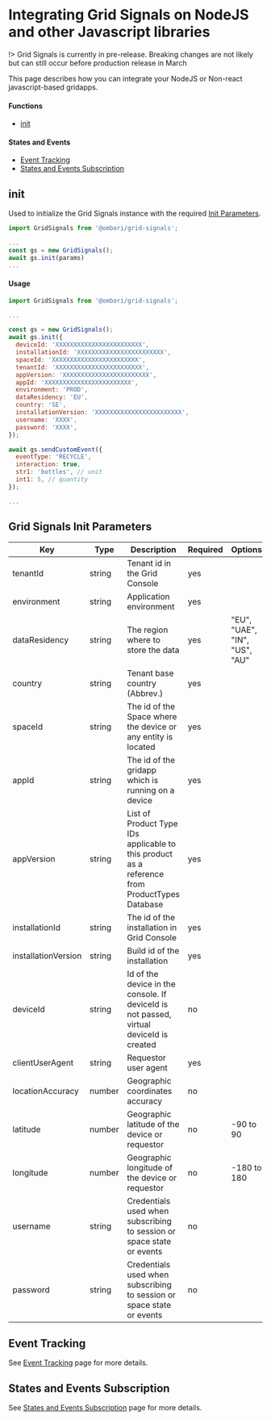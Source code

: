 # Integrating Grid Signals on NodeJS and other Javascript libraries

!> Grid Signals is currently in pre-release. Breaking changes are not likely but can still occur before production release in March

This page describes how you can integrate your NodeJS or Non-react javascript-based gridapps.

#### Functions
- [init](grid-signals/nodejs-integration?id=init)

#### States and Events
- [Event Tracking](grid-signals/tracking-events)
- [States and Events Subscription](grid-signals/states-and-events)

## init
Used to initialize the Grid Signals instance with the required [Init Parameters](grid-signals/nodejs-integration?id=grid-signals-init-parameters).


```js
import GridSignals from '@ombori/grid-signals';

...
const gs = new GridSignals();
await gs.init(params)
...
```

#### Usage
```js
import GridSignals from '@ombori/grid-signals';

...

const gs = new GridSignals();
await gs.init({
  deviceId: 'XXXXXXXXXXXXXXXXXXXXXXXX',
  installationId: 'XXXXXXXXXXXXXXXXXXXXXXXX',
  spaceId: 'XXXXXXXXXXXXXXXXXXXXXXXX',
  tenantId: 'XXXXXXXXXXXXXXXXXXXXXXXX',
  appVersion: 'XXXXXXXXXXXXXXXXXXXXXXXX',
  appId: 'XXXXXXXXXXXXXXXXXXXXXXXX',
  environment: 'PROD',
  dataResidency: 'EU',
  country: 'SE',
  installationVersion: 'XXXXXXXXXXXXXXXXXXXXXXXX',
  username: 'XXXX',
  password: 'XXXX',
});

await gs.sendCustomEvent({
  eventType: 'RECYCLE',
  interaction: true,
  str1: 'bottles', // unit
  int1: 5, // quantity
});

...
```

## Grid Signals Init Parameters

| Key                 | Type   | Description                                                                                   | Required | Options                       |
| ------------------- | ------ | --------------------------------------------------------------------------------------------- | -------- | ----------------------------- |
| tenantId            | string | Tenant id in the Grid Console                                                                 | yes      |                               |
| environment         | string | Application environment                                                                       | yes      |                               |
| dataResidency       | string | The region where to store the data                                                            | yes      | "EU", "UAE", "IN", "US", "AU" |
| country             | string | Tenant base country (Abbrev.)                                                                 | yes      |                               |
| spaceId             | string | The id of the Space where the device or any entity is located                                 | yes      |                               |
| appId               | string | The id of the gridapp which is running on a device                                            | yes      |                               |
| appVersion          | string | List of Product Type IDs applicable to this product as a reference from ProductTypes Database | yes      |                               |
| installationId      | string | The id of the installation in Grid Console                                                    | yes      |                               |
| installationVersion | string | Build id of the installation                                                                  | yes      |                               |
| deviceId            | string | Id of the device in the console. If deviceId is not passed, virtual deviceId is created       | no       |                               |
| clientUserAgent     | string | Requestor user agent                                                                          | yes      |                               |
| locationAccuracy    | number | Geographic coordinates accuracy                                                               | no       |                               |
| latitude            | number | Geographic latitude of the device or requestor                                                | no       | -90 to 90                     |
| longitude           | number | Geographic longitude of the device or requestor                                               | no       | -180 to 180                   |
| username            | string | Credentials used when subscribing to session or space state or events                         | no       |                               |
| password            | string | Credentials used when subscribing to session or space state or events                         | no       |                               |

## Event Tracking
See [Event Tracking](grid-signals/tracking-events) page for more details.

## States and Events Subscription
See [States and Events Subscription](grid-signals/states-and-events) page for more details.
